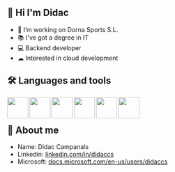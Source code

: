 ## 👋 Hi I'm Didac 

 - 🏢 I’m working on Dorna Sports S.L.
 - 📚 I've got a degree in IT
 - 💻 Backend developer
 - ☁  Interested in cloud development

## 🛠 Languages and tools

<a><img src="https://user-images.githubusercontent.com/34522089/123933794-ff808f00-d992-11eb-9a88-b9df58db4096.png" align="left" height="48" width="48" ></a>
<a><img src="https://user-images.githubusercontent.com/34522089/123933690-e677de00-d992-11eb-9695-bb0cca325a92.png" align="left" height="48" width="48" ></a>
<a><img src="https://user-images.githubusercontent.com/34522089/123935425-7ff3bf80-d994-11eb-89fd-70523a5e902e.png" align="left" height="48" width="48" ></a>
<a><img src="https://user-images.githubusercontent.com/34522089/123935618-af0a3100-d994-11eb-8e78-34d1535a9843.png" align="left" height="48" width="48" ></a>
<a><img src="https://user-images.githubusercontent.com/34522089/123935861-e7aa0a80-d994-11eb-872e-7bf9c4f7e81e.png" align="left" height="48" width="48" ></a>
<a><img src="https://user-images.githubusercontent.com/34522089/123936176-39eb2b80-d995-11eb-8b6c-5fcb36d4c3d5.png" align="left" height="48" width="48" ></a>

<br/>
<br/>

## 🧑 About me 

 - Name: Didac Campanals
 - Linkedin: [linkedin.com/in/didaccs](https://www.linkedin.com/in/didaccs/)
 - Microsoft: [docs.microsoft.com/en-us/users/didaccs](https://docs.microsoft.com/en-us/users/didaccs/)
